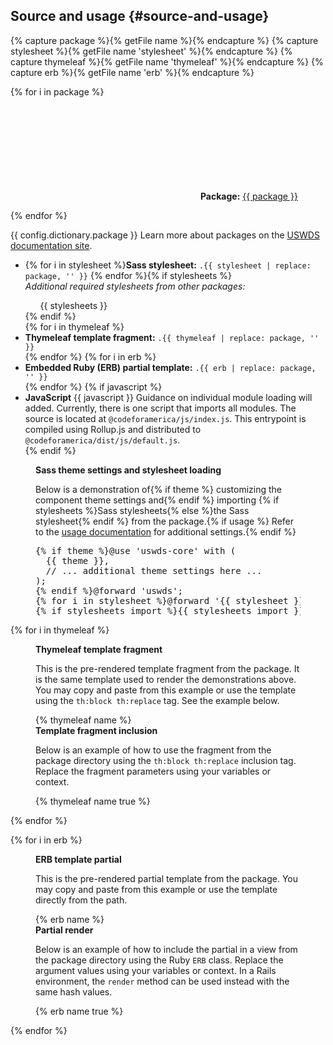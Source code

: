 ## Source and usage {#source-and-usage}

{% capture package %}{% getFile name %}{% endcapture %}
{% capture stylesheet %}{% getFile name 'stylesheet' %}{% endcapture %}
{% capture thymeleaf %}{% getFile name 'thymeleaf' %}{% endcapture %}
{% capture erb %}{% getFile name 'erb' %}{% endcapture %}

{% for i in package %}
<p class="usa-icon-list__item">
  <span class="usa-icon-list__icon"><svg class="usa-icon" aria-hidden="true" focusable="false" role="img"><use href="{{ config.baseUrl }}uswds/img/sprite.svg#folder_open"></use></svg></span>
  <span class="usa-icon-list__content"><strong>Package:</strong> <a href="{{ pckg.repository.url }}{{ package | replace: pckg.name, '/tree/main' }}" target="_blank" class="usa-link--external bg-base-lightest padding-2px padding-x-05 radius-sm font-mono-xs">{{ package }}</a></span>
</p>
{% endfor %}

{{ config.dictionary.package }} Learn more about packages on the <a href="https://designsystem.digital.gov/components/packages/" target="_blank" rel="noopener nofollow" class="usa-link--external">USWDS documentation site</a>.

<ul class="usa-content-list">
  <li>
    {% for i in stylesheet %}<strong>Sass stylesheet:</strong> <code>.{{ stylesheet | replace: package, '' }}</code>
    {% endfor %}{% if stylesheets %}<div class="font-body-3xs"><em>Additional required stylesheets from other packages:</em><ul class="font-body-3xs">{{ stylesheets }}</ul></div>{% endif %}
  </li>
  {% for i in thymeleaf %}<li><strong>Thymeleaf template fragment:</strong> <code>.{{ thymeleaf | replace: package, '' }}</code></li>{% endfor %}
  {% for i in erb %}<li><strong>Embedded Ruby (ERB) partial template:</strong> <code>.{{ erb | replace: package, '' }}</code></li>{% endfor %}
  {% if javascript %}<li><strong>JavaScript</strong> {{ javascript }} Guidance on individual module loading will added. Currently, there is one script that imports all modules. The source is located at
<code>@codeforamerica/js/index.js</code>. This entrypoint is compiled using Rollup.js and distributed to <code>@codeforamerica/dist/js/default.js</code>.</li>{% endif %}
</ul>

<figure class="border border-base-lighter margin-0 margin-y-3 padding-3 radius-lg" tabindex="0" aria-label="Sass">
  <figcaption class="margin-bottom-2">
    <strong>Sass theme settings and stylesheet loading</strong>
    <p>Below is a demonstration of{% if theme %} customizing the component theme settings and{% endif %} importing {% if stylesheets %}Sass stylesheets{% else %}the Sass stylesheet{% endif %} from the package.{% if usage %} Refer to the <a href="{{ usage }}" target="_blank" rel="noopener nofollow" class="usa-link--external">usage documentation</a> for additional settings.{% endif %}</p>
  </figcaption>
  <div class="code-block"><pre class="language-scss">{% if theme %}@use 'uswds-core' with (
  {{ theme }},
  // ... additional theme settings here ...
);
{% endif %}@forward 'uswds';
{% for i in stylesheet %}@forward '{{ stylesheet }}';{% endfor %}
{% if stylesheets_import %}{{ stylesheets_import }}{% endif %}</pre></div>
</figure>

{% for i in thymeleaf %}
<figure class="border border-base-lighter margin-0 margin-bottom-3 padding-3 radius-lg" tabindex="0" aria-label="Thymeleaf">
  <div class="margin-0 margin-bottom-3">
    <figcaption class="margin-bottom-2">
      <strong>Thymeleaf template fragment</strong>
      <p>This is the pre-rendered template fragment from the package. It is the same template used to render the demonstrations above. You may copy and paste from this example or use the template using the <code>th:block th:replace</code> tag. See the example below.</p>
    </figcaption>
    {% thymeleaf name %}
  </div>

  <div class="margin-0">
    <div class="margin-bottom-2">
      <strong>Template fragment inclusion</strong>
      <p>Below is an example of how to use the fragment from the package directory using the <code>th:block th:replace</code> inclusion tag. Replace the fragment parameters using your variables or context.</p>
    </div>
    {% thymeleaf name true %}
  </div>
</figure>
{% endfor %}

{% for i in erb %}
<figure class="border border-base-lighter margin-0 margin-bottom-3 padding-3 radius-lg" tabindex="0" aria-label="Embedded Ruby">
  <div class="margin-0 margin-bottom-3">
    <figcaption class="margin-bottom-2">
      <strong>ERB template partial</strong>
      <p>This is the pre-rendered partial template from the package. You may copy and paste from this example or use the template directly from the path.</p>
    </figcaption>
    {% erb name %}
  </div>

  <div class="margin-0">
    <div class="margin-bottom-2">
      <strong>Partial render</strong>
      <p>Below is an example of how to include the partial in a view from the package directory using the Ruby <code>ERB</code> class. Replace the argument values using your variables or context. In a Rails environment, the <code>render</code> method can be used instead with the same hash values.</p>
    </div>
    {% erb name true %}
  </div>
</figure>
{% endfor %}
